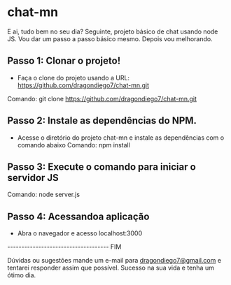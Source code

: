 # chat-mn

E ai, tudo bem no seu dia? Seguinte, projeto básico de chat usando node JS. Vou dar um passo a passo básico mesmo. Depois vou melhorando.



## Passo 1: Clonar o projeto!

- Faça o clone do projeto usando a URL: https://github.com/dragondiego7/chat-mn.git

Comando: git clone https://github.com/dragondiego7/chat-mn.git




## Passo 2: Instale as dependências do NPM.

- Acesse o diretório do projeto chat-mn e instale as dependências com o comando abaixo 
Comando: npm install




## Passo 3: Execute o comando para iniciar o servidor JS

Comando: node server.js



## Passo 4: Acessandoa aplicação

- Abra o navegador e acesso localhost:3000


------------------------------------ FIM



Dúvidas ou sugestões mande um e-mail para dragondiego7@gmail.com e tentarei responder assim que possível. Sucesso na sua vida e tenha um ótimo dia.
